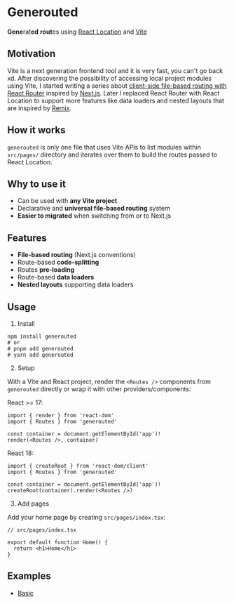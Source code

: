 # Generouted

**Gene**rat**ed** **rout**es using [React Location](https://react-location.tanstack.com) and [Vite](https://vitejs.dev)

## Motivation

Vite is a next generation frontend tool and it is very fast, you can't go back xd. After discovering the possibility of accessing local project modules using Vite, I started writing a series about [client-side file-based routing with React Router](https://omarelhawary.me/blog/file-based-routing-with-react-router) inspired by [Next.js](https://nextjs.org). Later I replaced React Router with React Location to support more features like data loaders and nested layouts that are inspired by [Remix](https://remix.run).

## How it works

`generouted` is only one file that uses Vite APIs to list modules within `src/pages/` directory and iterates over them to build the routes passed to React Location.

## Why to use it

- Can be used with **any Vite project**
- Declarative and **universal file-based routing** system
- **Easier to migrated** when switching from or to Next.js

## Features

- **File-based routing** (Next.js conventions)
- Route-based **code-splitting**
- Routes **pre-loading**
- Route-based **data loaders**
- **Nested layouts** supporting data loaders

## Usage

1. Install

```shell
npm install generouted
# or
# pnpm add generouted
# yarn add generouted
```

2. Setup

With a Vite and React project, render the `<Routes />` components from `generouted` directly or wrap it with other providers/components:

React >= 17:

```tsx
import { render } from 'react-dom'
import { Routes } from 'generouted'

const container = document.getElementById('app')!
render(<Routes />, container)
```

React 18:

```tsx
import { createRoot } from 'react-dom/client'
import { Routes } from 'generouted'

const container = document.getElementById('app')!
createRoot(container).render(<Routes />)
```

3. Add pages

Add your home page by creating `src/pages/index.tsx`:

```tsx
// src/pages/index.tsx

export default function Home() {
  return <h1>Home</h1>
}
```

## Examples

- [Basic](./examples/basic)
